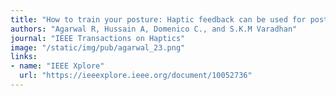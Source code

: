 ```yaml
---
title: "How to train your posture: Haptic feedback can be used for postural adaptation of the trunk during upper-limb motor training"
authors: "Agarwal R, Hussain A, Domenico C., and S.K.M Varadhan"
journal: "IEEE Transactions on Haptics"
image: "/static/img/pub/agarwal_23.png"
links:
- name: "IEEE Xplore"
  url: "https://ieeexplore.ieee.org/document/10052736"
---
```



